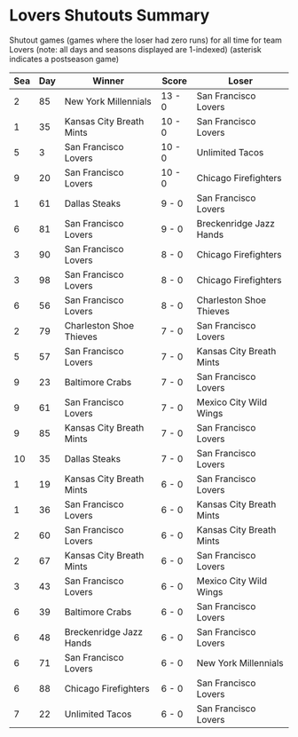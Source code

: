 # Lovers Shutouts Summary



Shutout games (games where the loser had zero runs) for all time for team Lovers (note: all days and seasons displayed are 1-indexed) (asterisk indicates a postseason game)


| Sea | Day | Winner | Score | Loser | 
| ------ |------ |------ |------ |------ |
| 2 | 85 | New York Millennials | 13 - 0 | San Francisco Lovers | 
| 1 | 35 | Kansas City Breath Mints | 10 - 0 | San Francisco Lovers | 
| 5 | 3 | San Francisco Lovers | 10 - 0 | Unlimited Tacos | 
| 9 | 20 | San Francisco Lovers | 10 - 0 | Chicago Firefighters | 
| 1 | 61 | Dallas Steaks | 9 - 0 | San Francisco Lovers | 
| 6 | 81 | San Francisco Lovers | 9 - 0 | Breckenridge Jazz Hands | 
| 3 | 90 | San Francisco Lovers | 8 - 0 | Chicago Firefighters | 
| 3 | 98 | San Francisco Lovers | 8 - 0 | Chicago Firefighters | 
| 6 | 56 | San Francisco Lovers | 8 - 0 | Charleston Shoe Thieves | 
| 2 | 79 | Charleston Shoe Thieves | 7 - 0 | San Francisco Lovers | 
| 5 | 57 | San Francisco Lovers | 7 - 0 | Kansas City Breath Mints | 
| 9 | 23 | Baltimore Crabs | 7 - 0 | San Francisco Lovers | 
| 9 | 61 | San Francisco Lovers | 7 - 0 | Mexico City Wild Wings | 
| 9 | 85 | Kansas City Breath Mints | 7 - 0 | San Francisco Lovers | 
| 10 | 35 | Dallas Steaks | 7 - 0 | San Francisco Lovers | 
| 1 | 19 | Kansas City Breath Mints | 6 - 0 | San Francisco Lovers | 
| 1 | 36 | San Francisco Lovers | 6 - 0 | Kansas City Breath Mints | 
| 2 | 60 | San Francisco Lovers | 6 - 0 | Kansas City Breath Mints | 
| 2 | 67 | Kansas City Breath Mints | 6 - 0 | San Francisco Lovers | 
| 3 | 43 | San Francisco Lovers | 6 - 0 | Mexico City Wild Wings | 
| 6 | 39 | Baltimore Crabs | 6 - 0 | San Francisco Lovers | 
| 6 | 48 | Breckenridge Jazz Hands | 6 - 0 | San Francisco Lovers | 
| 6 | 71 | San Francisco Lovers | 6 - 0 | New York Millennials | 
| 6 | 88 | Chicago Firefighters | 6 - 0 | San Francisco Lovers | 
| 7 | 22 | Unlimited Tacos | 6 - 0 | San Francisco Lovers | 



